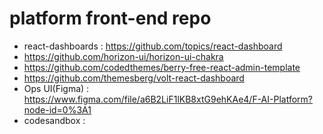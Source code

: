 # platform front-end repo
  - react-dashboards : https://github.com/topics/react-dashboard
   - https://github.com/horizon-ui/horizon-ui-chakra
   - https://github.com/codedthemes/berry-free-react-admin-template
   - https://github.com/themesberg/volt-react-dashboard
  - Ops UI(Figma) : https://www.figma.com/file/a6B2LiF1lKB8xtG9ehKAe4/F-AI-Platform?node-id=0%3A1
  - codesandbox : 